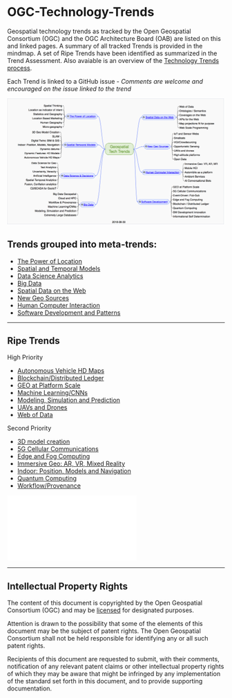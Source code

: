 # OGC-Technology-Trends
Geospatial technology trends as tracked by the Open Geospatial Consortium (OGC) and the OGC Architecture Board (OAB) are listed on this and linked pages. A summary of all tracked Trends is provided in the mindmap.  A set of Ripe Trends have been identified as summarized in the Trend Assessment.  Also avaiable is an overview of the [Technology Trends process](http://www.opengeospatial.org/OGCTechTrends).

Each Trend is linked to a GitHub issue - *Comments are welcome and encouraged on the issue linked to the trend*

![Tech Trends](images/20180830TechTrendsMindMap.png)

## Trends grouped into meta-trends:

   * [The Power of Location](chapter-01.adoc)
   * [Spatial and Temporal Models](chapter-02.adoc)
   * [Data Science Analytics](chapter-04.adoc)
   * [Big Data](chapter-03.adoc)
   * [Spatial Data on the Web](chapter-05.adoc)
   * [New Geo Sources](chapter-06.adoc)
   * [Human Computer Interaction](chapter-07.adoc)
   * [Software Development and Patterns](chapter-08.adoc)

___________

## Ripe Trends

High Priority
* [Autonomous Vehicle HD Maps](Trends/AutonomousVehiclesHDMaps.adoc)
* [Blockchain/Distributed Ledger](Trends/BlockchainAnddistributedledger.adoc)
* [GEO at Platform Scale](Trends/GEOAtPlatformScale.adoc)
* [Machine Learning/CNNs](Trends/MachineLearning.adoc)
* [Modeling, Simulation and Prediction](Trends/ModSimPredict.adoc)
* [UAVs and Drones](Trends/UXS.adoc)
* [Web of Data](Trends/WebofData.adoc)

Second Priority
* [3D model creation](Trends/3DModels.adoc)
* [5G Cellular Communications](Trends/5G.adoc)
* [Edge and Fog Computing](Trends/EdgeIntelligenceAndFogComputing.adoc)
* [Immersive Geo: AR, VR, Mixed Reality](Trends/ImmersiveGeo.adoc)
* [Indoor: Position, Models and Navigation](Trends/Indoor.adoc)
* [Quantum Computing](Trends/QuantumComputing.adoc)
* [Workflow/Provenance](Trends/WorkflowAndProvenance.adoc)


![Trend Assessment](images/20180828TrendAssessment.pdf )
___________


## Intellectual Property Rights

The content of this document is copyrighted by the Open Geospatial Consortium (OGC) and may be [licensed](https://github.com/opengeospatial/er_template/blob/master/LICENSE) for designated purposes.

Attention is drawn to the possibility that some of the elements of this document may be the subject of patent rights. The Open Geospatial Consortium shall not be held responsible for identifying any or all such patent rights.

Recipients of this document are requested to submit, with their comments, notification of any relevant patent claims or other intellectual property rights of which they may be aware that might be infringed by any implementation of the standard set forth in this document, and to provide supporting documentation.
